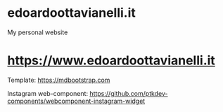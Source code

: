 # edoardoottavianelli.it
My personal website

 https://www.edoardoottavianelli.it
 ===

Template: https://mdbootstrap.com

Instagram web-component: https://github.com/ptkdev-components/webcomponent-instagram-widget
